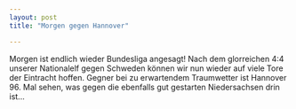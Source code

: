 ```yaml
---
layout: post
title: "Morgen gegen Hannover"

---
```


Morgen ist endlich wieder Bundesliga angesagt! Nach dem glorreichen 4:4 unserer Nationalelf gegen Schweden können wir nun wieder auf viele Tore der Eintracht hoffen. Gegner bei zu erwartendem Traumwetter ist Hannover 96. Mal sehen, was gegen die ebenfalls gut gestarten Niedersachsen drin ist...


